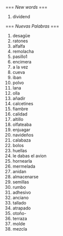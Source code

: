 === *New words* ===

1. dividend

=== *Nuevas Palabras* ===

1. desagüe
2. ratones
3. alfalfa
4. remolacha
5. pasillo1
6. encimera
7. a la vez
8. cueva
9. iban
10. polvo
11. lana
12. olla
13. añadir
14. calcetines
15. fiambre
16. calidad
17. altillo
18. olfateaba
19. enjuagar
20. navideños
21. calabaza
22. bolos
23. huellas
24. le dabas el avion
25. hornearla
26. mermelada
27. anidan
28. almacenarse
29. semillas
30. rumbo    
31. adhesivo
32. anciano
33. tallado
34. atrapado
35. otoño-
36. terraza
37. molde
38. mezcla
